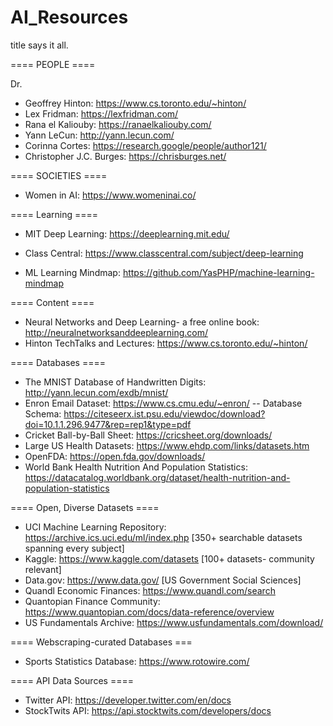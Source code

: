 # AI_Resources
title says it all.

==== PEOPLE ====

Dr. 
- Geoffrey Hinton: https://www.cs.toronto.edu/~hinton/
- Lex Fridman: https://lexfridman.com/ 
- Rana el Kaliouby: https://ranaelkaliouby.com/
- Yann LeCun: http://yann.lecun.com/
- Corinna Cortes: https://research.google/people/author121/
- Christopher J.C. Burges: https://chrisburges.net/

==== SOCIETIES ====
- Women in AI: https://www.womeninai.co/


==== Learning ====

- MIT Deep Learning: https://deeplearning.mit.edu/

- Class Central: https://www.classcentral.com/subject/deep-learning

- ML Learning Mindmap: https://github.com/YasPHP/machine-learning-mindmap


==== Content ====

- Neural Networks and Deep Learning- a free online book: http://neuralnetworksanddeeplearning.com/
- Hinton TechTalks and Lectures: https://www.cs.toronto.edu/~hinton/



==== Databases ====
- The MNIST Database of Handwritten Digits: http://yann.lecun.com/exdb/mnist/
- Enron Email Dataset: https://www.cs.cmu.edu/~enron/ 
-- Database Schema: https://citeseerx.ist.psu.edu/viewdoc/download?doi=10.1.1.296.9477&rep=rep1&type=pdf
- Cricket Ball-by-Ball Sheet: https://cricsheet.org/downloads/
- Large US Health Datasets: https://www.ehdp.com/links/datasets.htm
- OpenFDA: https://open.fda.gov/downloads/
- World Bank Health Nutrition And Population Statistics: https://datacatalog.worldbank.org/dataset/health-nutrition-and-population-statistics



==== Open, Diverse Datasets ====
- UCI Machine Learning Repository: https://archive.ics.uci.edu/ml/index.php [350+ searchable datasets spanning every subject]
- Kaggle: https://www.kaggle.com/datasets [100+ datasets- community relevant]
- Data.gov: https://www.data.gov/ [US Government Social Sciences]
- Quandl Economic Finances: https://www.quandl.com/search
- Quantopian Finance Community: https://www.quantopian.com/docs/data-reference/overview
- US Fundamentals Archive: https://www.usfundamentals.com/download/

==== Webscraping-curated Databases ===
- Sports Statistics Database: https://www.rotowire.com/



==== API Data Sources ====
- Twitter API: https://developer.twitter.com/en/docs
- StockTwits API: https://api.stocktwits.com/developers/docs


